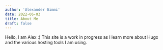 ```yaml
---
author: 'Alexander Gimmi'
date: 2022-06-03
title: About Me
draft: false
---
```


Hello, I am Alex :) This site is a work in progress as I learn more about Hugo and the various hosting tools I am using.
